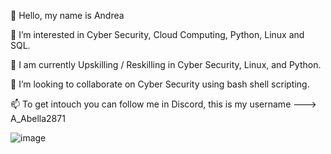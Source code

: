 👋  Hello, my name is Andrea 

👀  I’m interested in Cyber Security, Cloud Computing, Python, Linux and SQL. 

🌱  I am currently Upskilling / Reskilling in Cyber Security, Linux, and Python. 

💞️  I’m looking to collaborate on Cyber Security using bash shell scripting.

📫  To get intouch you can follow me in Discord, this is my username --->   A_Abella2871 


![image](https://github.com/AAbella7529/AAbella7529/assets/158771536/bfdce3ec-96df-4b8a-aa1f-6ff831f55406)




<!---
AAbella7529/AAbella7529 is a ✨ special ✨ repository because its `README.md` (this file) appears on your GitHub profile.
You can click the Preview link to take a look at your changes.
--->
